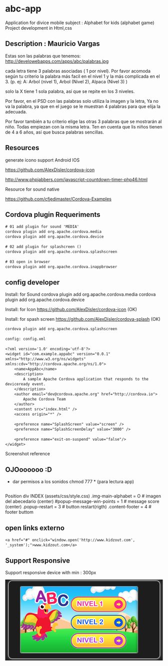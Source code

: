 # abc-app
Application for divice mobile subject : Alphabet for kids (alphabet game)
Project development in Html,css


## Description : Mauricio Vargas

Estas son las palabras que tenemos: http://develowebapps.com/apps/abc/palabras.jpg

cada letra tiene 3 palabras asociadas ( 1 por nivel). Por favor acomoda según tu criterio la palabra más facil en el nivel 1 y la más complicada en el 3. (p. ej:  A: Arbol (nivel 1), Arbol (Nivel 2), Alpaca (Nivel 3) )

solo la X tiene 1 sola palabra, así que se repite en los 3 niveles.

 

Por favor, en el PSD con las palabras solo utiliza la imagen y la letra, Ya no va la palabra, ya que en el juego se le muestran 4 palabras para que elija la adecuada.

Por favor también a tu criterio elige las otras 3 palabras que se mostrarán al niño. Todas empiezan con la misma letra. Ten en cuenta que lis niños tienen de 4 a 6 años, así que busca palabras sencillas.


## Resources
generate icono support Android IOS

https://github.com/AlexDisler/cordova-icon

http://www.phpjabbers.com/javascript-countdown-timer-php46.html

Resource for sound native

https://github.com/cfjedimaster/Cordova-Examples


## Cordova plugin Requeriments

    # 01 add plugin for sound 'MEDIA'
    cordova plugin add org.apache.cordova.media
    cordova plugin add org.apache.cordova.device
    
    # 02 add plugin for splashcreen ()
    cordova plugin add org.apache.cordova.splashscreen

    # 03 open in browser
    cordova plugin add org.apache.cordova.inappbrowser

## config developer

Install: for Sound
    cordova plugin add org.apache.cordova.media
    cordova plugin add org.apache.cordova.device


Install: for Icon
https://github.com/AlexDisler/cordova-icon (OK)


Install: for spash screen
https://github.com/AlexDisler/cordova-splash (OK)
    
    cordova plugin add org.apache.cordova.splashscreen

    config: config.xml
    
    <?xml version='1.0' encoding='utf-8'?>
    <widget id="com.example.appabc" version="0.0.1" xmlns="http://www.w3.org/ns/widgets" xmlns:cdv="http://cordova.apache.org/ns/1.0">
        <name>AppAbc</name>
        <description>
            A sample Apache Cordova application that responds to the deviceready event.
        </description>
        <author email="dev@cordova.apache.org" href="http://cordova.io">
            Apache Cordova Team
        </author>
        <content src="index.html" />
        <access origin="*" />
        
        <preference name="SplashScreen" value="screen" />
        <preference name="SplashScreenDelay" value="3000" />

        <preference name="exit-on-suspend" value="false"/>
    </widget>



Screenshot reference


## OJOoooooo :D
- dar permisos a los sonidos chmod 777 * (para lectura app)


## 
Position div INDEX (assets/css/style.css)
.img-main-alphabet          = O      # imagen del abecedario (center)
#popup-message-win-points   = 1      # message score (center)
.popup-restart              = 3      # button restart(rigth)
.content-footer             = 4      # footer buttom


## open links externo

    <a href="#" onclick="window.open('http://www.kidzout.com', '_system');">www.kidzout.com</a>


## Support Responsive

Support responsive device with min : 300px


![screenshot abc app](docs/screenshot-abc.png)
